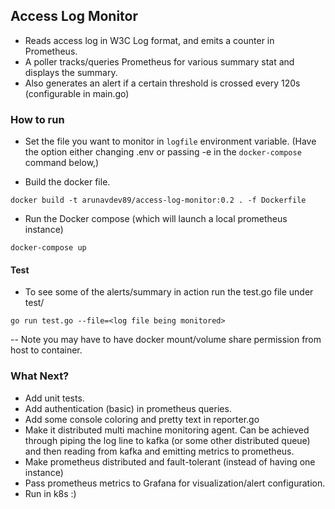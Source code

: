 ## Access Log Monitor

- Reads access log in W3C Log format, and emits a counter in Prometheus.
- A poller tracks/queries Prometheus for various summary stat and displays the summary.
- Also generates an alert if a certain threshold is crossed every 120s (configurable in main.go)

### How to run

- Set the file you want to monitor in `logfile` environment variable. (Have the option either changing .env or passing -e <file name> in the `docker-compose` command below,)

- Build the docker file.

```
docker build -t arunavdev89/access-log-monitor:0.2 . -f Dockerfile
````

- Run the Docker compose (which will launch a local prometheus instance)

```
docker-compose up
```

#### Test

- To see some of the alerts/summary in action run the test.go file under test/

```
go run test.go --file=<log file being monitored>
```

-- Note you may have to have docker mount/volume share permission from host to container.

### What Next?

- Add unit tests.
- Add authentication (basic) in prometheus queries.
- Add some console coloring and pretty text in reporter.go
- Make it distributed multi machine monitoring agent. Can be achieved through piping the log line to kafka (or some other distributed queue) and then reading from kafka and emitting metrics to prometheus.
- Make prometheus distributed and fault-tolerant (instead of having one instance)
- Pass prometheus metrics to Grafana for visualization/alert configuration.
- Run in k8s :)